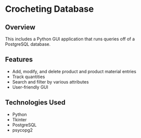 # Crocheting Database

## Overview
This includes a Python GUI application that runs queries off of a PostgreSQL database.

## Features
- Add, modify, and delete product and product material entries
- Track quantities
- Search and filter by various attributes
- User-friendly GUI

## Technologies Used
- Python
- Tkinter
- PostgreSQL
- psycopg2
